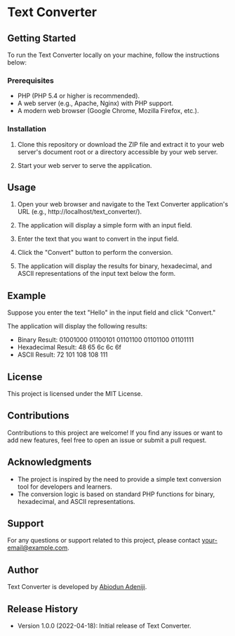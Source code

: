 # Text Converter

## Getting Started
To run the Text Converter locally on your machine, follow the instructions below:

### Prerequisites
- PHP (PHP 5.4 or higher is recommended).
- A web server (e.g., Apache, Nginx) with PHP support.
- A modern web browser (Google Chrome, Mozilla Firefox, etc.).

### Installation
1. Clone this repository or download the ZIP file and extract it to your web server's document root or a directory accessible by your web server.

2. Start your web server to serve the application.

## Usage
1. Open your web browser and navigate to the Text Converter application's URL (e.g., http://localhost/text_converter/).

2. The application will display a simple form with an input field.

3. Enter the text that you want to convert in the input field.

4. Click the "Convert" button to perform the conversion.

5. The application will display the results for binary, hexadecimal, and ASCII representations of the input text below the form.

## Example
Suppose you enter the text "Hello" in the input field and click "Convert."

The application will display the following results:

- Binary Result: 01001000 01100101 01101100 01101100 01101111
- Hexadecimal Result: 48 65 6c 6c 6f
- ASCII Result: 72 101 108 108 111

## License
This project is licensed under the MIT License.

## Contributions
Contributions to this project are welcome! If you find any issues or want to add new features, feel free to open an issue or submit a pull request.

## Acknowledgments
- The project is inspired by the need to provide a simple text conversion tool for developers and learners.
- The conversion logic is based on standard PHP functions for binary, hexadecimal, and ASCII representations.

## Support
For any questions or support related to this project, please contact your-email@example.com.

## Author
Text Converter is developed by [Abiodun Adeniji](https://github.com/abiodunadeniji).

## Release History
- Version 1.0.0 (2022-04-18): Initial release of Text Converter.
